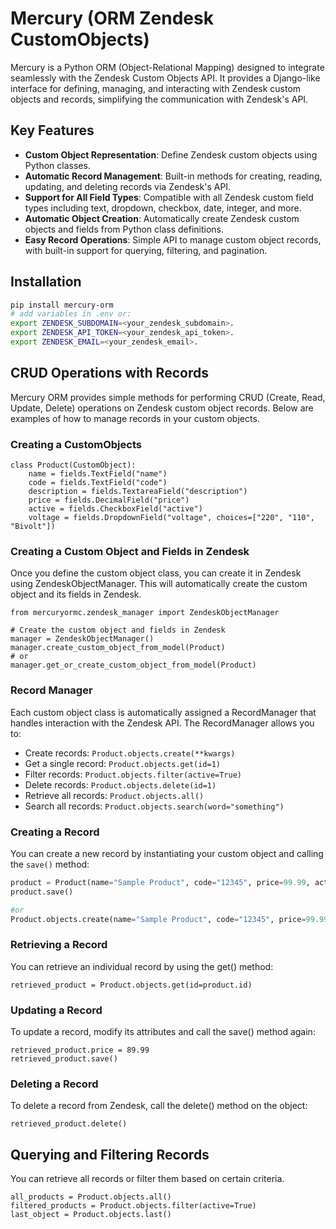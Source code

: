 # Mercury (ORM Zendesk CustomObjects)

Mercury is a Python ORM (Object-Relational Mapping) designed to integrate seamlessly with the Zendesk Custom Objects API. It provides a Django-like interface for defining, managing, and interacting with Zendesk custom objects and records, simplifying the communication with Zendesk's API.

## Key Features

- **Custom Object Representation**: Define Zendesk custom objects using Python classes.
- **Automatic Record Management**: Built-in methods for creating, reading, updating, and deleting records via Zendesk's API.
- **Support for All Field Types**: Compatible with all Zendesk custom field types including text, dropdown, checkbox, date, integer, and more.
- **Automatic Object Creation**: Automatically create Zendesk custom objects and fields from Python class definitions.
- **Easy Record Operations**: Simple API to manage custom object records, with built-in support for querying, filtering, and pagination.

## Installation

```bash
pip install mercury-orm
# add variables in .env or:
export ZENDESK_SUBDOMAIN=<your_zendesk_subdomain>.
export ZENDESK_API_TOKEN=<your_zendesk_api_token>.
export ZENDESK_EMAIL=<your_zendesk_email>.
```

## CRUD Operations with Records

Mercury ORM provides simple methods for performing CRUD (Create, Read, Update, Delete) operations on Zendesk custom object records. Below are examples of how to manage records in your custom objects.


### Creating a CustomObjects
```
class Product(CustomObject):
    name = fields.TextField("name")
    code = fields.TextField("code")
    description = fields.TextareaField("description")
    price = fields.DecimalField("price")
    active = fields.CheckboxField("active")
    voltage = fields.DropdownField("voltage", choices=["220", "110", "Bivolt"])
```

### Creating a Custom Object and Fields in Zendesk

Once you define the custom object class, you can create it in Zendesk using ZendeskObjectManager. This will automatically create the custom object and its fields in Zendesk.

```
from mercuryormc.zendesk_manager import ZendeskObjectManager

# Create the custom object and fields in Zendesk
manager = ZendeskObjectManager()
manager.create_custom_object_from_model(Product)
# or
manager.get_or_create_custom_object_from_model(Product)
```
### Record Manager

Each custom object class is automatically assigned a RecordManager that handles interaction with the Zendesk API. The RecordManager allows you to:

- Create records: ```Product.objects.create(**kwargs)```
- Get a single record: ```Product.objects.get(id=1)```
- Filter records: ```Product.objects.filter(active=True)```
- Delete records: ```Product.objects.delete(id=1)```
- Retrieve all records: ```Product.objects.all()```
- Search all records: ```Product.objects.search(word="something")```

### Creating a Record

You can create a new record by instantiating your custom object and calling the `save()` method:

```python
product = Product(name="Sample Product", code="12345", price=99.99, active=True)
product.save()

#or
Product.objects.create(name="Sample Product", code="12345", price=99.99, active=True)
```
### Retrieving a Record

You can retrieve an individual record by using the get() method:
```
retrieved_product = Product.objects.get(id=product.id)
```
### Updating a Record

To update a record, modify its attributes and call the save() method again:
```
retrieved_product.price = 89.99
retrieved_product.save()
```

### Deleting a Record

To delete a record from Zendesk, call the delete() method on the object:
```
retrieved_product.delete()
```
## Querying and Filtering Records

You can retrieve all records or filter them based on certain criteria.
```
all_products = Product.objects.all()
filtered_products = Product.objects.filter(active=True)
last_object = Product.objects.last()
```
